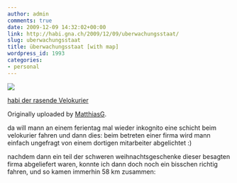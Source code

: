 ```yaml
---
author: admin
comments: true
date: 2009-12-09 14:32:02+00:00
link: http://habi.gna.ch/2009/12/09/uberwachungsstaat/
slug: uberwachungsstaat
title: überwachungsstaat [with map]
wordpress_id: 1993
categories:
- personal
---
```



 [![](http://farm3.static.flickr.com/2499/4170687873_eedbe82668_m.jpg)](http://www.flickr.com/photos/matthiasg/4170687873/)
   

 
  [habi der rasende Velokurier](http://www.flickr.com/photos/matthiasg/4170687873/)
    

  Originally uploaded by [MatthiasG](http://www.flickr.com/people/matthiasg/).
 



da will mann an einem ferientag mal wieder inkognito eine schicht beim velokurier fahren und dann dies: beim betreten einer firma wird mann einfach ungefragt von einem dortigen mitarbeiter abgelichtet :)
  

nachdem dann ein teil der schweren weihnachtsgeschenke dieser besagten firma abgeliefert waren, konnte ich dann doch noch ein bisschen richtig fahren, und so kamen immerhin 58 km zusammen:

